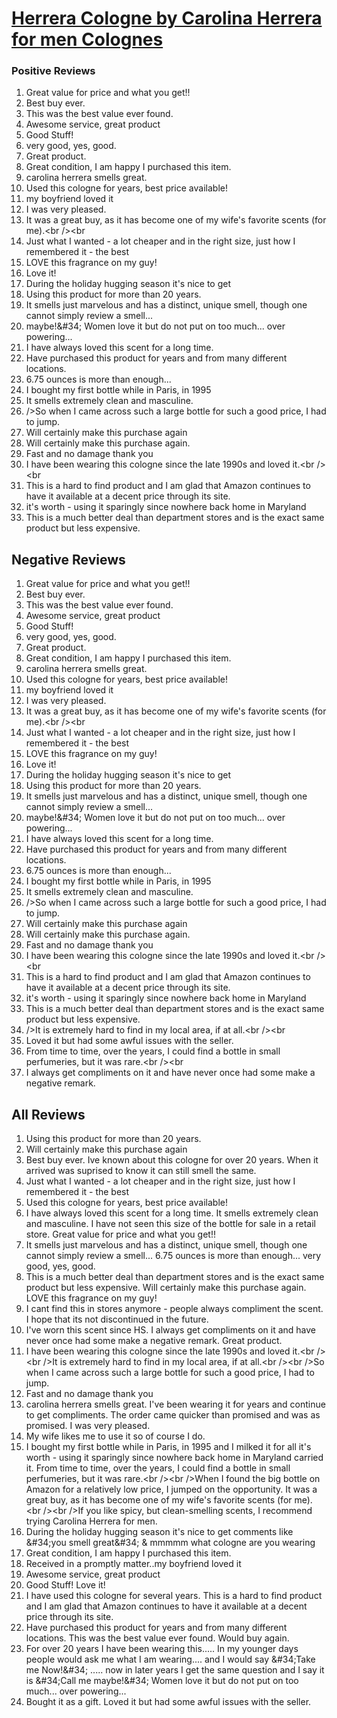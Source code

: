 # [Herrera Cologne by Carolina Herrera for men Colognes](https://products.checkmycream.com/products/Herrera-Cologne-by-Carolina-Herrera-for-men-Colognes.html)

### Positive Reviews

<ol>
      <li>Great value for price and what you get!!</li>
      <li>Best buy ever.</li>
      <li>This was the best value ever found.</li>
      <li>Awesome service, great product</li>
      <li>Good Stuff!  </li>
      <li>very good, yes, good.</li>
      <li>Great product.</li>
      <li>Great condition, I am happy I purchased this item.</li>
      <li>carolina herrera smells great.  </li>
      <li>Used this cologne for years, best price available!</li>
      <li>my boyfriend loved it</li>
      <li>I was very pleased.</li>
      <li>It was a great buy, as it has become one of my wife&#x27;s favorite scents (for me).&lt;br /&gt;&lt;br</li>
      <li>Just what I wanted - a lot cheaper and in the right size, just how I remembered it - the best</li>
      <li>LOVE this fragrance on my guy!</li>
      <li>Love it!</li>
      <li>During the holiday hugging season it&#x27;s nice to get</li>
      <li>Using this product for more than 20 years.</li>
      <li>It smells just marvelous and has a distinct, unique smell, though one cannot simply review a smell...</li>
      <li>maybe!&amp;#34;  Women love it but do not put on too much... over powering...</li>
      <li>I have always loved this scent for a long time.</li>
      <li>Have purchased this product for years and from many different locations.  </li>
      <li>6.75 ounces is more than enough...</li>
      <li>I bought my first bottle while in Paris, in 1995</li>
      <li>It smells extremely clean and masculine.</li>
      <li>/&gt;So when I came across such a large bottle for such a good price, I had to jump.</li>
      <li>Will certainly make this purchase again</li>
      <li>Will certainly make this purchase again.</li>
      <li>Fast and no damage thank you</li>
      <li>I have been wearing this cologne since the late 1990s and loved it.&lt;br /&gt;&lt;br</li>
      <li>This is a hard to find product and I am glad that Amazon continues to have it available at a decent price through its site.</li>
      <li>it&#x27;s worth - using it sparingly since nowhere back home in Maryland</li>
      <li>This is a much better deal than department stores and is the exact same product but less expensive.</li>
</ol>


<h2>Negative Reviews</h2>
<ol>
<li> Great value for price and what you get!!</li>
<li> Best buy ever.</li>
<li> This was the best value ever found.</li>
<li> Awesome service, great product</li>
<li> Good Stuff!  </li>
<li> very good, yes, good.</li>
<li> Great product.</li>
<li> Great condition, I am happy I purchased this item.</li>
<li> carolina herrera smells great.  </li>
<li> Used this cologne for years, best price available!</li>
<li> my boyfriend loved it</li>
<li> I was very pleased.</li>
<li> It was a great buy, as it has become one of my wife&#x27;s favorite scents (for me).&lt;br /&gt;&lt;br</li>
<li> Just what I wanted - a lot cheaper and in the right size, just how I remembered it - the best</li>
<li> LOVE this fragrance on my guy!</li>
<li> Love it!</li>
<li> During the holiday hugging season it&#x27;s nice to get</li>
<li> Using this product for more than 20 years.</li>
<li> It smells just marvelous and has a distinct, unique smell, though one cannot simply review a smell...</li>
<li> maybe!&amp;#34;  Women love it but do not put on too much... over powering...</li>
<li> I have always loved this scent for a long time.</li>
<li> Have purchased this product for years and from many different locations.  </li>
<li> 6.75 ounces is more than enough...</li>
<li> I bought my first bottle while in Paris, in 1995</li>
<li> It smells extremely clean and masculine.</li>
<li> /&gt;So when I came across such a large bottle for such a good price, I had to jump.</li>
<li> Will certainly make this purchase again</li>
<li> Will certainly make this purchase again.</li>
<li> Fast and no damage thank you</li>
<li> I have been wearing this cologne since the late 1990s and loved it.&lt;br /&gt;&lt;br</li>
<li> This is a hard to find product and I am glad that Amazon continues to have it available at a decent price through its site.</li>
<li> it&#x27;s worth - using it sparingly since nowhere back home in Maryland</li>
<li> This is a much better deal than department stores and is the exact same product but less expensive.</li>
<li> /&gt;It is extremely hard to find in my local area, if at all.&lt;br /&gt;&lt;br</li>
<li> Loved it but had some awful issues with the seller.</li>
<li> From time to time, over the years, I could find a bottle in small perfumeries, but it was rare.&lt;br /&gt;&lt;br</li>
<li> I always get compliments on it and have never once had some make a negative remark.</li>
</ol>

<h2>All Reviews</h2>

<ol>
    <li> Using this product for more than 20 years.</li>
    <li> Will certainly make this purchase again</li>
    <li> Best buy ever. Ive known about this cologne for over 20 years. When it arrived was suprised  to know it can still smell the same.</li>
    <li> Just what I wanted - a lot cheaper and in the right size, just how I remembered it - the best</li>
    <li> Used this cologne for years, best price available!</li>
    <li> I have always loved this scent for a long time. It smells extremely clean and masculine. I have not seen this size of the bottle for sale in a retail store. Great value for price and what you get!!</li>
    <li> It smells just marvelous and has a distinct, unique smell, though one cannot simply review a smell... 6.75 ounces is more than enough... very good, yes, good.</li>
    <li> This is a much better deal than department stores and is the exact same product but less expensive. Will certainly make this purchase again. LOVE this fragrance on my guy!</li>
    <li> I cant find this in stores anymore - people always compliment the scent.  I hope that its not discontinued in the future.</li>
    <li> I&#x27;ve worn this scent since HS. I always get compliments on it and have never once had some make a negative remark. Great product.</li>
    <li> I have been wearing this cologne since the late 1990s and loved it.&lt;br /&gt;&lt;br /&gt;It is extremely hard to find in my local area, if at all.&lt;br /&gt;&lt;br /&gt;So when I came across such a large bottle for such a good price, I had to jump.</li>
    <li> Fast and no damage thank you</li>
    <li> carolina herrera smells great.  I&#x27;ve been wearing it for years and continue to get compliments.  The order came quicker than promised and was as promised.  I was very pleased.</li>
    <li> My wife likes me to use it so of course I do.</li>
    <li> I bought my first bottle while in Paris, in 1995 and I milked it for all it&#x27;s worth - using it sparingly since nowhere back home in Maryland carried it.  From time to time, over the years, I could find a bottle in small perfumeries, but it was rare.&lt;br /&gt;&lt;br /&gt;When I found the big bottle on Amazon for a relatively low price, I jumped on the opportunity.  It was a great buy, as it has become one of my wife&#x27;s favorite scents (for me).&lt;br /&gt;&lt;br /&gt;If you like spicy, but clean-smelling scents, I recommend trying Carolina Herrera for men.</li>
    <li> During the holiday hugging season it&#x27;s nice to get comments like &amp;#34;you smell great&amp;#34; &amp; mmmmm what cologne are you wearing</li>
    <li> Great condition, I am happy I purchased this item.</li>
    <li> Received in a promptly matter..my boyfriend loved it</li>
    <li> Awesome service, great product</li>
    <li> Good Stuff!  Love it!</li>
    <li> I have used this cologne for several years. This is a hard to find product and I am glad that Amazon continues to have it available at a decent price through its site.</li>
    <li> Have purchased this product for years and from many different locations.  This was the best value ever found. Would buy again.</li>
    <li> For over 20 years I have been wearing this..... In my younger days people would ask me what I am wearing.... and I would say &amp;#34;Take me Now!&amp;#34; ..... now in later years I get the same question and I say it is &amp;#34;Call me maybe!&amp;#34;  Women love it but do not put on too much... over powering...</li>
    <li> Bought it as a gift. Loved it but had some awful issues with the seller.</li>
</ol>




